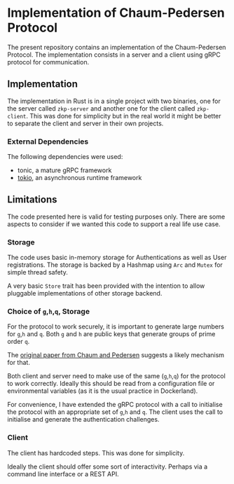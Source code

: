 # Implementation of Chaum-Pedersen Protocol

The present repository contains an implementation of the Chaum-Pedersen Protocol. The implementation consists in a server and a client using gRPC protocol for communication. 

## Implementation

The implementation in Rust is in a single project with two binaries, one for the server called `zkp-server` and another one for the client called `zkp-client`. This was done for simplicity but in the real world it might be better to separate the client and server in their own projects.

### External Dependencies

The following dependencies were used:
- tonic, a mature gRPC framework
- [tokio](https://tokio.rs/), an asynchronous runtime framework

## Limitations

The code presented here is valid for testing purposes only. There are some aspects to consider if we wanted this code to support a real life use case.
### Storage

The code uses basic in-memory storage for Authentications as well as User registrations. The storage is backed by a Hashmap using `Arc` and `Mutex` for simple thread safety. 

A very basic `Store` trait has been provided with the intention to allow pluggable implementations of other storage backend.

### Choice of `g`,`h`,`q`, Storage

For the protocol to work securely, it is important to generate large numbers for `g`,`h` and `q`. Both `g` and `h` are public keys that generate groups of prime order `q`. 

The [original paper from Chaum and Pedersen](https://link.springer.com/content/pdf/10.1007/3-540-48071-4_7.pdf) suggests a likely mechanism for that. 

Both client and server need to make use of the same (`g`,`h`,`q`) for the protocol to work correctly. Ideally this should be read from a configuration file or environmental variables (as it is the usual practice in Dockerland).

For convenience, I have extended the gRPC protocol with a call to initialise the protocol with an appropriate set of `g`,`h` and `q`. The client uses the call to initialise and generate the authentication challenges. 

### Client

The client has hardcoded steps. This was done for simplicity. 

Ideally the client should offer some sort of interactivity. Perhaps via a command line interface or a REST API. 






